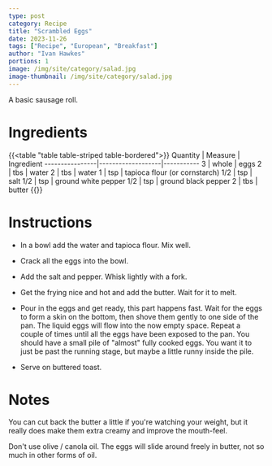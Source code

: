 ```yaml
---
type: post
category: Recipe
title: "Scrambled Eggs"
date: 2023-11-26
tags: ["Recipe", "European", "Breakfast"]
author: "Ivan Hawkes"
portions: 1
image: /img/site/category/salad.jpg
image-thumbnail: /img/site/category/salad.jpg
---
```


A basic sausage roll.
<!--more-->

# Ingredients

{{<table "table table-striped table-bordered">}}
Quantity        | Measure           | Ingredient
----------------|-------------------|-----------
3               | whole             | eggs
2               | tbs               | water
2               | tbs               | water
1               | tsp               | tapioca flour (or cornstarch)
1/2             | tsp               | salt
1/2             | tsp               | ground white pepper
1/2             | tsp               | ground black pepper
2               | tbs               | butter
{{</table>}}

# Instructions

* In a bowl add the water and tapioca flour. Mix well.

* Crack all the eggs into the bowl.

* Add the salt and pepper. Whisk lightly with a fork.

* Get the frying nice and hot and add the butter. Wait for it to melt.

* Pour in the eggs and get ready, this part happens fast. Wait for the eggs to form a skin on the bottom, then shove them gently to one side of the pan. The liquid eggs will flow into the now empty space. Repeat a couple of times until all the eggs have been exposed to the pan. You should have a small pile of "almost" fully cooked eggs. You want it to just be past the running stage, but maybe a little runny inside the pile.

* Serve on buttered toast.

# Notes

You can cut back the butter a little if you're watching your weight, but it really does make them extra creamy and improve the mouth-feel.

Don't use olive / canola oil. The eggs will slide around freely in butter, not so much in other forms of oil.
